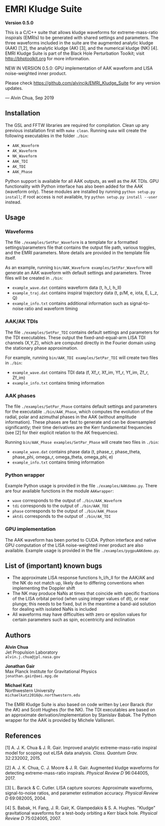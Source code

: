 # EMRI Kludge Suite

**Version 0.5.0**

This is a C/C++ suite that allows kludge waveforms for extreme-mass-ratio inspirals (EMRIs) to be generated with shared settings and parameters. The three waveforms included in the suite are the augmented analytic kludge (AAK) [1,2], the analytic kludge (AK) [3], and the numerical kludge (NK) [4]. EMRI Kludge Suite is part of the Black Hole Perturbation Toolkit; visit http://bhptoolkit.org for more information.

NEW IN VERSION 0.5.0: GPU implementation of AAK waveform and LISA noise-weighted inner product.

Please check https://github.com/alvincjk/EMRI_Kludge_Suite for any version updates.

&mdash; Alvin Chua, Sep 2019

## Installation

The GSL and FFTW libraries are required for compilation. Clean up any previous installation first with `make clean`. Running `make` will create the following executables in the folder `./bin`:

- `AAK_Waveform`
- `AK_Waveform`
- `NK_Waveform`
- `AAK_TDI`
- `AK_TDI`
- `AAK_Phase`

Python support is available for all AAK outputs, as well as the AK TDIs. GPU functionality with Python interface has also been added for the AAK (waveform only). These modules are installed by running `python setup.py install`; if root access is not available, try `python setup.py install --user` instead.

## Usage

### Waveforms

The file `./examples/SetPar_Waveform` is a template for a formatted settings/parameters file that contains the output file path, various toggles, and the EMRI parameters. More details are provided in the template file itself.

As an example, running `bin/AAK_Waveform examples/SetPar_Waveform` will generate an AAK waveform with default settings and parameters. Three files will be created in `./bin`:

- `example_wave.dat` contains waveform data (t, h_I, h_II)
- `example_traj.dat` contains inspiral trajectory data (t, p/M, e, iota, E, L_z, Q)
- `example_info.txt` contains additional information such as signal-to-noise ratio and waveform timing

### AAK/AK TDIs

The file `./examples/SetPar_TDI` contains default settings and parameters for the TDI executables. These output the fixed-and-equal-arm LISA TDI channels (X,Y,Z), which are computed directly in the Fourier domain using the stationary phase approximation.

For example, running `bin/AAK_TDI examples/SetPar_TDI` will create two files in `./bin`:

- `example_wave.dat` contains TDI data (f, Xf_r, Xf_im, Yf_r, Yf_im, Zf_r, Zf_im)
- `example_info.txt` contains timing information

### AAK phases

The file `./examples/SetPar_Phase` contains default settings and parameters for the executable `./bin/AAK_Phase`, which computes the evolution of the radial, polar and azimuthal phases in the AAK (without amplitude information). These phases are fast to generate and can be downsampled significantly; their time derivatives are the Kerr fundamental frequencies (see [2] for their explicit relation to the AK frequencies).

Running `bin/AAK_Phase examples/SetPar_Phase` will create two files in `./bin`:

- `example_wave.dat` contains phase data (t, phase_r, phase_theta, phase_phi, omega_r, omega_theta, omega_phi, e)
- `example_info.txt` contains timing information

### Python wrapper

Example Python usage is provided in the file `./examples/AAKdemo.py`. There are four available functions in the module `AAKwrapper`:

- `wave` corresponds to the output of `./bin/AAK_Waveform`
- `tdi` corresponds to the output of `./bin/AAK_TDI`
- `phase` corresponds to the output of `./bin/AAK_Phase`
- `aktdi` corresponds to the output of `./bin/AK_TDI`

### GPU implementation

The AAK waveform has been ported to CUDA. Python interface and native GPU computation of the LISA noise-weighted inner product are also available. Example usage is provided in the file `./examples/pygpuAAKdemo.py`.

## List of (important) known bugs

- The approximate LISA response functions h_I/h_II for the AAK/AK and the NK do not match up, likely due to differing conventions when implementing the Doppler shift
- The NK may produce NaNs at times that coincide with specific fractions of the LISA orbital period (when using integer values of dt), or near plunge; this needs to be fixed, but in the meantime a band-aid solution for dealing with isolated NaNs is included
- All waveforms may have difficulties with zero or epsilon values for certain parameters such as spin, eccentricity and inclination

## Authors

**Alvin Chua**  
Jet Propulsion Laboratory  
`alvin.j.chua@jpl.nasa.gov`

**Jonathan Gair**  
Max Planck Institute for Gravitational Physics  
`jonathan.gair@aei.mpg.de`

**Michael Katz**  
Northwestern University  
`michaelkatz2016@u.northwestern.edu`

The EMRI Kludge Suite is also based on code written by Leor Barack (for the AK) and Scott Hughes (for the NK). The TDI executables are based on an approximate derivation/implementation by Stanislav Babak. The Python wrapper for the AAK is provided by Michele Vallisneri.

## References

[1] A. J. K. Chua & J. R. Gair. Improved analytic extreme-mass-ratio inspiral model for scoping out eLISA data analysis. *Class. Quantum Grav.* 32:232002, 2015.

[2] A. J. K. Chua, C. J. Moore & J. R. Gair. Augmented kludge waveforms for detecting extreme-mass-ratio inspirals. *Physical Review D* 96:044005, 2017.

[3] L. Barack & C. Cutler. LISA capture sources: Approximate waveforms, signal-to-noise ratios, and parameter estimation accuracy. *Physical Review D* 69:082005, 2004.

[4] S. Babak, H. Fang, J. R. Gair, K. Glampedakis & S. A. Hughes. "Kludge" gravitational waveforms for a test-body orbiting a Kerr black hole. *Physical Review D* 75:024005, 2007.
